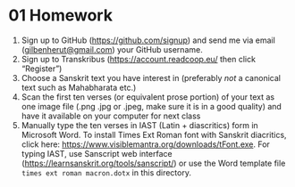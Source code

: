 # 01 Homework
1.	Sign up to GitHub (https://github.com/signup) and send me via email (gilbenherut@gmail.com) your GitHub username.
6.	Sign up to Transkribus (https://account.readcoop.eu/ then click “Register”)
1.	Choose a Sanskrit text you have interest in (preferably *not* a canonical text  such as Mahabharata etc.)
2.	Scan the first ten verses (or equivalent prose portion) of your text as one image file (.png .jpg or .jpeg, make sure it is in a good quality) and have it available on your computer for next class
3.	Manually type the ten verses in IAST (Latin + diascritics) form in Microsoft Word. To install Times Ext Roman font with Sanskrit diacritics, click here: https://www.visiblemantra.org/downloads/tFont.exe. For typing IAST, use Sanscript web interface (https://learnsanskrit.org/tools/sanscript/) or use the Word template file `times ext roman macron.dotx` in this directory.
